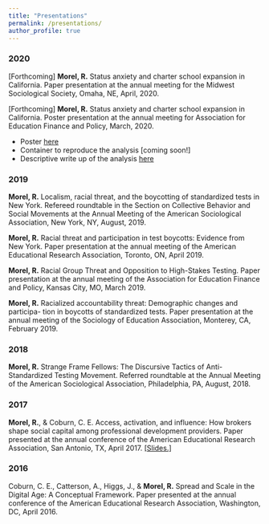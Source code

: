 ```yaml
---
title: "Presentations"
permalink: /presentations/
author_profile: true
---
```


### 2020

[Forthcoming] **Morel, R.** Status anxiety and charter school expansion in California. Paper presentation at the annual meeting for the Midwest Sociological Society, Omaha, NE, April, 2020.

[Forthcoming] **Morel, R.** Status anxiety and charter school expansion in California. Poster presentation at the annual meeting for Association for Education Finance and Policy, March, 2020.

- Poster [here](https://ramorel.github.io/files/aefp_poster.html)
- Container to reproduce the analysis [coming soon!]
- Descriptive write up of the analysis [here](https://ramorel.github.io/files/aefp_detailed.html)

### 2019 

**Morel, R.** Localism, racial threat, and the boycotting of standardized tests in New York. Refereed roundtable in the Section on Collective Behavior and Social Movements at the Annual Meeting of the American Sociological Association, New York, NY, August, 2019.

**Morel, R.** Racial threat and participation in test boycotts: Evidence from New York. Paper presentation at the annual meeting of the American Educational Research Association, Toronto, ON, April 2019.

**Morel, R.** Racial Group Threat and Opposition to High-Stakes Testing. Paper presentation at the annual meeting of the Association for Education Finance and Policy, Kansas City, MO, March 2019.

**Morel, R.** Racialized accountability threat: Demographic changes and participa- tion in boycotts of standardized tests. Paper presentation at the annual meeting of the Sociology of Education Association, Monterey, CA, February 2019.

### 2018
**Morel, R.** Strange Frame Fellows: The Discursive Tactics of
Anti-Standardized Testing Movement. Referred roundtable at the Annual Meeting of the American Sociological Association, Philadelphia, PA, August, 2018.

### 2017 
**Morel, R.**, & Coburn, C. E. Access, activation, and influence: How brokers shape social capital among professional development providers. Paper presented at the annual conference of the American Educational Research Association, San Antonio, TX, April 2017. [[Slides.]](http://ramorel.github.io/files/AERA_2017.pdf)

### 2016
Coburn, C. E., Catterson, A., Higgs, J., & **Morel, R.** Spread
and Scale in the Digital Age: A Conceptual Framework. Paper presented at the annual conference of the American Educational Research Association, Washington, DC, April 2016.
